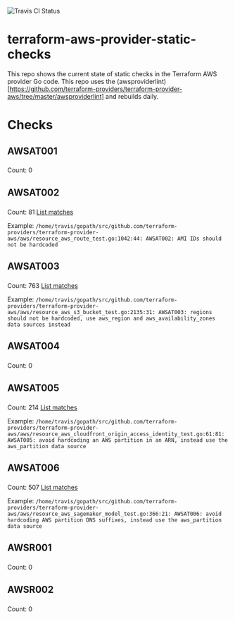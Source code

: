 ![Travis CI Status](https://travis-ci.org/YakDriver/terraform-aws-provider-static-checks.svg?branch=master)
# terraform-aws-provider-static-checks

This repo shows the current state of static checks in the Terraform AWS provider Go code. This repo uses the (awsproviderlint)[https://github.com/terraform-providers/terraform-provider-aws/tree/master/awsproviderlint] and rebuilds daily.

# Checks
## AWSAT001

### 
Count: 0
## AWSAT002

### 
Count: 81
[List matches](./results/AWSAT002.txt)

Example: `/home/travis/gopath/src/github.com/terraform-providers/terraform-provider-aws/aws/resource_aws_route_test.go:1042:44: AWSAT002: AMI IDs should not be hardcoded`

## AWSAT003

### 
Count: 763
[List matches](./results/AWSAT003.txt)

Example: `/home/travis/gopath/src/github.com/terraform-providers/terraform-provider-aws/aws/resource_aws_s3_bucket_test.go:2135:31: AWSAT003: regions should not be hardcoded, use aws_region and aws_availability_zones data sources instead`

## AWSAT004

### 
Count: 0
## AWSAT005

### 
Count: 214
[List matches](./results/AWSAT005.txt)

Example: `/home/travis/gopath/src/github.com/terraform-providers/terraform-provider-aws/aws/resource_aws_cloudfront_origin_access_identity_test.go:61:81: AWSAT005: avoid hardcoding an AWS partition in an ARN, instead use the aws_partition data source`

## AWSAT006

### 
Count: 507
[List matches](./results/AWSAT006.txt)

Example: `/home/travis/gopath/src/github.com/terraform-providers/terraform-provider-aws/aws/resource_aws_sagemaker_model_test.go:366:21: AWSAT006: avoid hardcoding AWS partition DNS suffixes, instead use the aws_partition data source`

## AWSR001

### 
Count: 0
## AWSR002

### 
Count: 0
